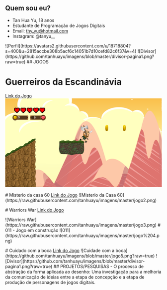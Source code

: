 ## Quem sou eu?
 - Tan Hua Yu, 18 anos
 - Estudante de Programação de Jogos Digitais
 - Email: thy_yu@hotmail.com
 - Instagram: @tanyu__
 <p>
</p>
![Perfil](https://avatars2.githubusercontent.com/u/18718804?s=400&u=2815accbe308b5acf6c14051b7d10cefd82c6f37&v=4)
![Divisor](https://github.com/tanhuayu/imagens/blob/master/divisor-pagina1.png?raw=true)
## JOGOS

# Guerreiros da Escandinávia
<a href="https://tanhuayu.github.io/Viking/">Link do Jogo</a>
![Guerreiros da Escandinávia](https://raw.githubusercontent.com/tanhuayu/imagens/master/jogo%201.png)
<p>
</p>
# Misterio da casa 60
<a href="https://wesleylandia.github.io/Oficina2">Link do Jogo</a>
![Misterio da Casa 60](https://raw.githubusercontent.com/tanhuayu/imagens/master/jogo2.png)
<p>
</p>
# Warriors War
<a href="https://leonardofelipe.github.io/Jogo3B/">Link do Jogo</a>
<p>
</p>
![Warriors War](https://raw.githubusercontent.com/tanhuayu/imagens/master/jogo3.png)
# 011
- Jogo em construção
![011](https://raw.githubusercontent.com/tanhuayu/imagens/master/jogo%204.png)
<p>
</p>
# Cuidado com a boca
<a href="https://wesleylandia.github.io/CuidedasuaBoca/">Link do Jogo</a>
![Cuidade com a boca](https://github.com/tanhuayu/imagens/blob/master/jogo5.png?raw=true)
![Divisor](https://github.com/tanhuayu/imagens/blob/master/divisor-pagina1.png?raw=true)
## PROJETOS/PESQUISAS
- O processo de abstração da forma aplicada ao desenho: Uma investigação para a melhoria da comunicação de ideias entre a etapa de concepção e a etapa de produção de personagens de jogos digitais.




